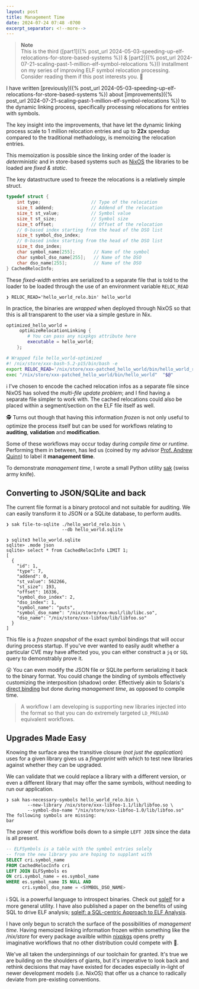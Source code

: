 ```yaml
---
layout: post
title: Management Time
date: 2024-07-24 07:48 -0700
excerpt_separator: <!--more-->
---
```


> **Note**  
> This is the third ([part1]({% post_url 2024-05-03-speeding-up-elf-relocations-for-store-based-systems %}) & [part2]({% post_url 2024-07-21-scaling-past-1-million-elf-symbol-relocations %})) installment on my series of improving ELF symbol relocation processing.
Consider reading them if this post interests you. 📖

I have written [previously]({% post_url 2024-05-03-speeding-up-elf-relocations-for-store-based-systems %}) about [improvements]({% post_url 2024-07-21-scaling-past-1-million-elf-symbol-relocations %}) to the dynamic linking process, specifically processing relocations for entries with symbols.

The key insight into the improvements, that have let the dynamic linking process scale to 1 million relocation entries and up to **22x** speedup compared to the traditional methadology, is memoizing the relocation entries.

This memoization is possible since the linking order of the loader is _deterministic_ and in store-based systems such as [NixOS](https://nixos.org/) the libraries to be loaded are _fixed & static_.

<!--more-->

The key datastructure used to freeze the relocations is a relatively simple struct.

```c
typedef struct {
    int type;                   // Type of the relocation
    size_t addend;              // Addend of the relocation
    size_t st_value;            // Symbol value
    size_t st_size;             // Symbol size
    size_t offset;              // Offset of the relocation
    // 0-based index starting from the head of the DSO list
    size_t symbol_dso_index;
    // 0-based index starting from the head of the DSO list
    size_t dso_index;
    char symbol_name[255];       // Name of the symbol
    char symbol_dso_name[255];   // Name of the DSO
    char dso_name[255];          // Name of the DSO
} CachedRelocInfo;
```

These _fixed-width_ entries are serialized to a separate file that is told to the loader to be loaded through the use of an environment variable `RELOC_READ`

```console
❯ RELOC_READ='hello_world_relo.bin' hello_world
```

In practice, the binaries are _wrapped_ when deployed through NixOS so that this is all transparent to the user via a simple gesture in Nix.

```nix
optimized_hello_world =
     optimizeRelocationLinking {
        # You can pass any nixpkgs attribute here
        executable = hello_world;
    };
```

```bash
# Wrapped file hello_world-optimized
#! /nix/store/xxx-bash-5.2-p15/bin/bash -e
export RELOC_READ='/nix/store/xxx-patched_hello_world/bin/hello_world_relo.bin'
exec "/nix/store/xxx-patched_hello_world/bin/hello_world"  "$@" 
```

ℹ️ I've chosen to encode the cached relocation infos as a separate file since NixOS has solved the _multi-file update problem_; and I find having a separate file simpler to work with. The cached relocations could also be placed within a segment/section on the ELF file itself as well.

🕵️ Turns out though that having this information _frozen_ is not only useful to optimize the process itself but can be used for workflows relating to **auditing**, **validation** and **modification**.

Some of these workflows may occur today during *compile time* or *runtime*.
Performing them in between, has led us (coined by my advisor [Prof. Andrew Quinn](https://arquinn.github.io/)) to label it **management time**.

To demonstrate _management time_, I wrote a small Python utility [sak](https://github.com/fzakaria/musllibc/blob/management-time/examples/swiss-army-knife/sak.py) (swiss army knife).

## Converting to JSON/SQLite and back

The current file format is a binary protocol and not suitable for auditing. We can easily transform it to JSON or a SQLite database, to perform audits.

```console
❯ sak file-to-sqlite ./hello_world_relo.bin \
                     --db hello_world.sqlite

❯ sqlite3 hello_world.sqlite
sqlite> .mode json
sqlite> select * from CachedRelocInfo LIMIT 1;
[
  {
    "id": 1,
    "type": 7,
    "addend": 0,
    "st_value": 562266,
    "st_size": 193,
    "offset": 16336,
    "symbol_dso_index": 2,
    "dso_index": 1,
    "symbol_name": "puts",
    "symbol_dso_name": "/nix/store/xxx-musl/lib/libc.so",
    "dso_name": "/nix/store/xxx-libfoo/lib/libfoo.so"
  }
]
```
This file is a _frozen snapshot_ of the exact symbol bindings that will occur during process startup. If you've ever wanted to easily audit whether a particular CVE may have affected you, you can either construct a `jq` or `SQL` query to demonstrably prove it.

😮 You can even modify the JSON file or SQLite perform serializing it back to the binary format. You could change the binding of symbols effectively customizing the interposition (shadow) order. Effectively akin to Solaris's [direct binding](https://en.wikipedia.org/wiki/Direct_binding) but done during _management time_, as opposed to compile time.

> A workflow I am developing is supporting new libraries injected into the format so that you can do extremely targeted `LD_PRELOAD` equivalent workflows.

## Upgrades Made Easy

Knowing the surface area the transitive closure (_not just the application_) uses for a given library gives us a _fingerprint_ with which to test new libraries against whether they can be upgraded.

We can validate that we could replace a library with a different version, or even a different library that may offer the same symbols, without needing to run our application.

```console
❯ sak has-necessary-symbols hello_world_relo.bin \
        --new-library /nix/store/xxx-libfoo-1.1/lib/libfoo.so \
        --symbol-dso-name "/nix/store/xxx-libfoo-1.0/lib/libfoo.so"
The following symbols are missing:
bar
```

The power of this workflow boils down to a simple `LEFT JOIN` since the data is all present.

```sql
-- ELFSymbols is a table with the symbol entries solely
-- from the new library you are hoping to supplant with
SELECT cri.symbol_name
FROM CachedRelocInfo cri
LEFT JOIN ELFSymbols es
ON cri.symbol_name = es.symbol_name
WHERE es.symbol_name IS NULL AND
      cri.symbol_dso_name = <SYMBOL_DSO_NAME>
```

ℹ️ SQL is a powerful language to introspect binaries. Check out [sqlelf](https://github.com/fzakaria/sqlelf) for a more general utility. I have also published a paper on the benefits of using SQL to drive ELF analysis; [sqlelf: a SQL-centric Approach to ELF Analysis](https://arxiv.org/abs/2405.03883).

I have only begun to scratch the surface of the possibilities of _management time_. Having memoized linking information frozen within something like the _/nix/store_ for every package availble within [nixpkgs](https://github.com/NixOS/nixpkgs) opens pretty imaginative workflows that no other distribution could compete with 🤯.

We've all taken the underpinnings of our toolchain for granted. It's true we are building on the shoulders of giants, but it's imperative to look back and rethink decisions that may have existed for decades especially in-light of newer development models (i.e. NixOS) that offer us a chance to radically deviate from pre-existing conventions.